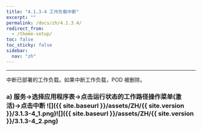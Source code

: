 ```yaml
---
title: "4.1.3-4 工作负载中断"
excerpt: ""
permalink: /docs/zh/4.1.3.4/
redirect_from:
  - /theme-setup/
toc: false
toc_sticky: false
sidebar:
  nav: "zh"
---
```


---
中断已部署的工作负载。如果中断工作负载，POD 被删除。

### a\) 服务→选择应用程序表→点击运行状态的工作路径操作菜单(激活)→点击中断 ![]({{ site.baseurl }}/assets/ZH/{{ site.version }}/3.1.3-4_1.png)![]({{ site.baseurl }}/assets/ZH/{{ site.version }}/3.1.3-4_2.png)
